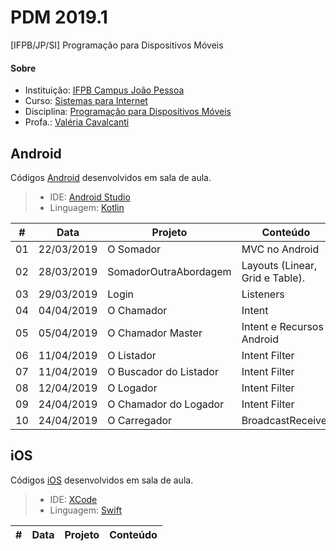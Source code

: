 # **PDM 2019.1**
[IFPB/JP/SI] Programação para Dispositivos Móveis

#### <i class="icon-link"></i> **Sobre**
- Instituição: [IFPB Campus João Pessoa](http://www.ifpb.edu.br/campi/campi/joao-pessoa)
- Curso: [Sistemas para Internet](http://estudante.ifpb.edu.br/cursos/39)
- Disciplina: [Programação para Dispositivos Móveis](http://pdm.valeriacavalcanti.com.br)
- Profa.: [Valéria Cavalcanti](http://valeria.eti.br)


## **Android**
Códigos [Android](https://developer.android.com/index.html) desenvolvidos em sala de aula.
> - IDE: [Android Studio](https://developer.android.com/studio/index.html)
> - Linguagem: [Kotlin](http://kotlinlang.org/docs/reference)

\# | Data | Projeto | Conteúdo
--- | --- | --- | ---
01 | 22/03/2019 | O Somador | MVC no Android
02 | 28/03/2019 | SomadorOutraAbordagem | Layouts (Linear, Grid e Table).
03 | 29/03/2019 | Login | Listeners
04 | 04/04/2019 | O Chamador | Intent
05 | 05/04/2019 | O Chamador Master | Intent e Recursos Android
06 | 11/04/2019 | O Listador | Intent Filter
07 | 11/04/2019 | O Buscador do Listador | Intent Filter
08 | 12/04/2019 | O Logador | Intent Filter
09 | 24/04/2019 | O Chamador do Logador | Intent Filter
10 | 24/04/2019 | O Carregador | BroadcastReceiver

## **iOS**
Códigos [iOS](https://developer.apple.com/develop/) desenvolvidos em sala de aula.
> 
> - IDE: [XCode](https://developer.apple.com/xcode/)
> - Linguagem: [Swift](https://www.apple.com/br/swift/)

\# | Data | Projeto | Conteúdo
--- | --- | --- | ---
